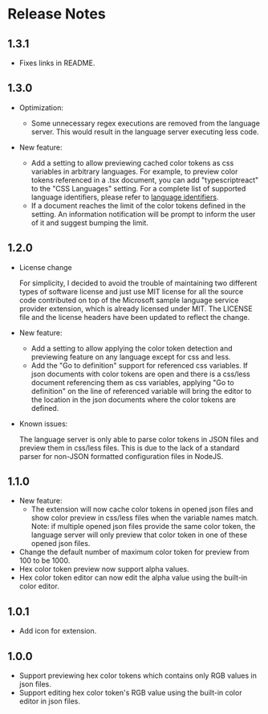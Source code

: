# Release Notes

## 1.3.1

- Fixes links in README.

## 1.3.0

- Optimization:

  - Some unnecessary regex executions are removed from the language server. This would result in the language server executing less code.

- New feature:

  - Add a setting to allow previewing cached color tokens as css variables in arbitrary languages. For example, to preview color tokens referenced in a .tsx document, you can add "typescriptreact" to the "CSS Languages" setting. For a complete list of supported language identifiers, please refer to [language identifiers](https://code.visualstudio.com/docs/languages/identifiers).
  - If a document reaches the limit of the color tokens defined in the setting. An information notification will be prompt to inform the user of it and suggest bumping the limit.

## 1.2.0

- License change

  For simplicity, I decided to avoid the trouble of maintaining two different types of software license and just use MIT license for all the source code contributed on top of the Microsoft sample language service provider extension, which is already licensed under MIT. The LICENSE file and the license headers have been updated to reflect the change.

- New feature:

  - Add a setting to allow applying the color token detection and previewing feature on any language except for css and less.
  - Add the "Go to definition" support for referenced css variables. If json documents with color tokens are open and there is a css/less document referencing them as css variables, applying "Go to definition" on the line of referenced variable will bring the editor to the location in the json documents where the color tokens are defined.

- Known issues:

  The language server is only able to parse color tokens in JSON files and preview them in css/less files. This is due to the lack of a standard parser for non-JSON formatted configuration files in NodeJS.

## 1.1.0

- New feature:
  - The extension will now cache color tokens in opened json files and show color preview in css/less files when the variable names match. Note: if multiple opened json files provide the same color token, the language server will only preview that color token in one of these opened json files. 
- Change the default number of maximum color token for preview from 100 to be 1000.
- Hex color token preview now support alpha values.
- Hex color token editor can now edit the alpha value using the built-in color editor.

## 1.0.1

- Add icon for extension.

## 1.0.0

- Support previewing hex color tokens which contains only RGB values in json files.
- Support editing hex color token's RGB value using the built-in color editor in json files.
